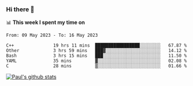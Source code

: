 ### Hi there 👋

📊 **This week I spent my time on**
<!--START_SECTION:waka-->

```text
From: 09 May 2023 - To: 16 May 2023

C++               19 hrs 11 mins  █████████████████░░░░░░░░   67.87 %
Other             3 hrs 59 mins   ███▓░░░░░░░░░░░░░░░░░░░░░   14.12 %
Bash              3 hrs 15 mins   ███░░░░░░░░░░░░░░░░░░░░░░   11.50 %
YAML              35 mins         ▓░░░░░░░░░░░░░░░░░░░░░░░░   02.08 %
C                 28 mins         ▒░░░░░░░░░░░░░░░░░░░░░░░░   01.66 %
```

<!--END_SECTION:waka-->


[![Paul's github stats](https://github-readme-stats.vercel.app/api?username=mickeyouyou&theme=dracula&show_icons=true)](https://github.com/anuraghazra/github-readme-stats)
